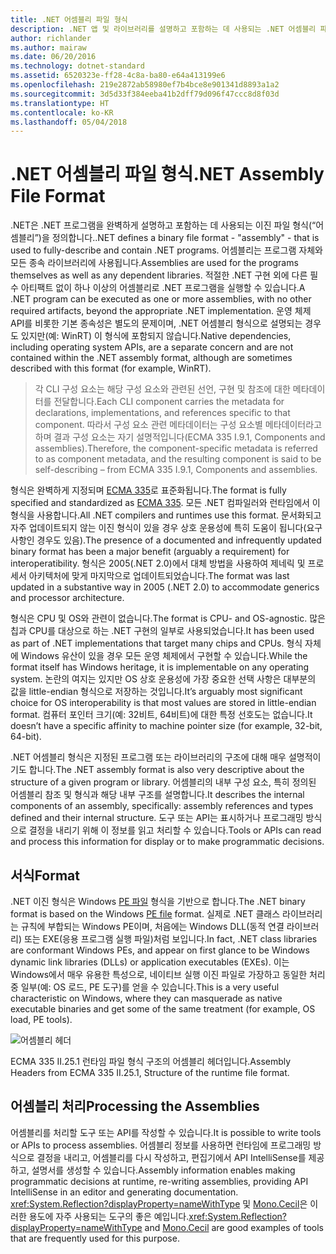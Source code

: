 ```yaml
---
title: .NET 어셈블리 파일 형식
description: .NET 앱 및 라이브러리를 설명하고 포함하는 데 사용되는 .NET 어셈블리 파일 형식에 대해 알아봅니다.
author: richlander
ms.author: mairaw
ms.date: 06/20/2016
ms.technology: dotnet-standard
ms.assetid: 6520323e-ff28-4c8a-ba80-e64a413199e6
ms.openlocfilehash: 219e2872ab58980ef7b4bce8e901341d8893a1a2
ms.sourcegitcommit: 3d5d33f384eeba41b2dff79d096f47ccc8d8f03d
ms.translationtype: HT
ms.contentlocale: ko-KR
ms.lasthandoff: 05/04/2018
---
```

# <a name="net-assembly-file-format"></a><span data-ttu-id="b82ae-103">.NET 어셈블리 파일 형식</span><span class="sxs-lookup"><span data-stu-id="b82ae-103">.NET Assembly File Format</span></span>

<span data-ttu-id="b82ae-104">.NET은 .NET 프로그램을 완벽하게 설명하고 포함하는 데 사용되는 이진 파일 형식(“어셈블리”)을 정의합니다.</span><span class="sxs-lookup"><span data-stu-id="b82ae-104">.NET defines a binary file format - "assembly" - that is used to fully-describe and contain .NET programs.</span></span> <span data-ttu-id="b82ae-105">어셈블리는 프로그램 자체와 모든 종속 라이브러리에 사용됩니다.</span><span class="sxs-lookup"><span data-stu-id="b82ae-105">Assemblies are used for the programs themselves as well as any dependent libraries.</span></span> <span data-ttu-id="b82ae-106">적절한 .NET 구현 외에 다른 필수 아티팩트 없이 하나 이상의 어셈블리로 .NET 프로그램을 실행할 수 있습니다.</span><span class="sxs-lookup"><span data-stu-id="b82ae-106">A .NET program can be executed as one or more assemblies, with no other required artifacts, beyond the appropriate .NET implementation.</span></span> <span data-ttu-id="b82ae-107">운영 체제 API를 비롯한 기본 종속성은 별도의 문제이며, .NET 어셈블리 형식으로 설명되는 경우도 있지만(예: WinRT) 이 형식에 포함되지 않습니다.</span><span class="sxs-lookup"><span data-stu-id="b82ae-107">Native dependencies, including operating system APIs, are a separate concern and are not contained within the .NET assembly format, although are sometimes described with this format (for example, WinRT).</span></span>

> <span data-ttu-id="b82ae-108">각 CLI 구성 요소는 해당 구성 요소와 관련된 선언, 구현 및 참조에 대한 메타데이터를 전달합니다.</span><span class="sxs-lookup"><span data-stu-id="b82ae-108">Each CLI component carries the metadata for declarations, implementations, and references specific to that component.</span></span> <span data-ttu-id="b82ae-109">따라서 구성 요소 관련 메타데이터는 구성 요소별 메타데이터라고 하며 결과 구성 요소는 자기 설명적입니다(ECMA 335 I.9.1, Components and assemblies).</span><span class="sxs-lookup"><span data-stu-id="b82ae-109">Therefore, the component-specific metadata is referred to as component metadata, and the resulting component is said to be self-describing – from ECMA 335 I.9.1, Components and assemblies.</span></span>

<span data-ttu-id="b82ae-110">형식은 완벽하게 지정되며 [ECMA 335](https://www.ecma-international.org/publications/standards/Ecma-335.htm)로 표준화됩니다.</span><span class="sxs-lookup"><span data-stu-id="b82ae-110">The format is fully specified and standardized as [ECMA 335](https://www.ecma-international.org/publications/standards/Ecma-335.htm).</span></span> <span data-ttu-id="b82ae-111">모든 .NET 컴파일러와 런타임에서 이 형식을 사용합니다.</span><span class="sxs-lookup"><span data-stu-id="b82ae-111">All .NET compilers and runtimes use this format.</span></span> <span data-ttu-id="b82ae-112">문서화되고 자주 업데이트되지 않는 이진 형식이 있을 경우 상호 운용성에 특히 도움이 됩니다(요구 사항인 경우도 있음).</span><span class="sxs-lookup"><span data-stu-id="b82ae-112">The presence of a documented and infrequently updated binary format has been a major benefit (arguably a requirement) for interoperatibility.</span></span> <span data-ttu-id="b82ae-113">형식은 2005(.NET 2.0)에서 대체 방법을 사용하여 제네릭 및 프로세서 아키텍처에 맞게 마지막으로 업데이트되었습니다.</span><span class="sxs-lookup"><span data-stu-id="b82ae-113">The format was last updated in a substantive way in 2005 (.NET 2.0) to accommodate generics and processor architecture.</span></span>

<span data-ttu-id="b82ae-114">형식은 CPU 및 OS와 관련이 없습니다.</span><span class="sxs-lookup"><span data-stu-id="b82ae-114">The format is CPU- and OS-agnostic.</span></span> <span data-ttu-id="b82ae-115">많은 칩과 CPU를 대상으로 하는 .NET 구현의 일부로 사용되었습니다.</span><span class="sxs-lookup"><span data-stu-id="b82ae-115">It has been used as part of .NET implementations that target many chips and CPUs.</span></span> <span data-ttu-id="b82ae-116">형식 자체에 Windows 유산이 있을 경우 모든 운영 체제에서 구현할 수 있습니다.</span><span class="sxs-lookup"><span data-stu-id="b82ae-116">While the format itself has Windows heritage, it is implementable on any operating system.</span></span> <span data-ttu-id="b82ae-117">논란의 여지는 있지만 OS 상호 운용성에 가장 중요한 선택 사항은 대부분의 값을 little-endian 형식으로 저장하는 것입니다.</span><span class="sxs-lookup"><span data-stu-id="b82ae-117">It’s arguably most significant choice for OS interoperability is that most values are stored in little-endian format.</span></span> <span data-ttu-id="b82ae-118">컴퓨터 포인터 크기(예: 32비트, 64비트)에 대한 특정 선호도는 없습니다.</span><span class="sxs-lookup"><span data-stu-id="b82ae-118">It doesn’t have a specific affinity to machine pointer size (for example, 32-bit, 64-bit).</span></span>

<span data-ttu-id="b82ae-119">.NET 어셈블리 형식은 지정된 프로그램 또는 라이브러리의 구조에 대해 매우 설명적이기도 합니다.</span><span class="sxs-lookup"><span data-stu-id="b82ae-119">The .NET assembly format is also very descriptive about the structure of a given program or library.</span></span> <span data-ttu-id="b82ae-120">어셈블리의 내부 구성 요소, 특히 정의된 어셈블리 참조 및 형식과 해당 내부 구조를 설명합니다.</span><span class="sxs-lookup"><span data-stu-id="b82ae-120">It describes the internal components of an assembly, specifically: assembly references and types defined and their internal structure.</span></span> <span data-ttu-id="b82ae-121">도구 또는 API는 표시하거나 프로그래밍 방식으로 결정을 내리기 위해 이 정보를 읽고 처리할 수 있습니다.</span><span class="sxs-lookup"><span data-stu-id="b82ae-121">Tools or APIs can read and process this information for display or to make programmatic decisions.</span></span>

## <a name="format"></a><span data-ttu-id="b82ae-122">서식</span><span class="sxs-lookup"><span data-stu-id="b82ae-122">Format</span></span>

<span data-ttu-id="b82ae-123">.NET 이진 형식은 Windows [PE 파일](https://en.wikipedia.org/wiki/Portable_Executable) 형식을 기반으로 합니다.</span><span class="sxs-lookup"><span data-stu-id="b82ae-123">The .NET binary format is based on the Windows [PE file](https://en.wikipedia.org/wiki/Portable_Executable) format.</span></span> <span data-ttu-id="b82ae-124">실제로 .NET 클래스 라이브러리는 규칙에 부합되는 Windows PE이며, 처음에는 Windows DLL(동적 연결 라이브러리) 또는 EXE(응용 프로그램 실행 파일)처럼 보입니다.</span><span class="sxs-lookup"><span data-stu-id="b82ae-124">In fact, .NET class libraries are conformant Windows PEs, and appear on first glance to be Windows dynamic link libraries (DLLs) or application executables (EXEs).</span></span> <span data-ttu-id="b82ae-125">이는 Windows에서 매우 유용한 특성으로, 네이티브 실행 이진 파일로 가장하고 동일한 처리 중 일부(예: OS 로드, PE 도구)를 얻을 수 있습니다.</span><span class="sxs-lookup"><span data-stu-id="b82ae-125">This is a very useful characteristic on Windows, where they can masquerade as native executable binaries and get some of the same treatment (for example, OS load, PE tools).</span></span>

![어셈블리 헤더](./media/assembly-format/assembly-headers.png)

<span data-ttu-id="b82ae-127">ECMA 335 II.25.1 런타임 파일 형식 구조의 어셈블리 헤더입니다.</span><span class="sxs-lookup"><span data-stu-id="b82ae-127">Assembly Headers from ECMA 335 II.25.1, Structure of the runtime file format.</span></span>

## <a name="processing-the-assemblies"></a><span data-ttu-id="b82ae-128">어셈블리 처리</span><span class="sxs-lookup"><span data-stu-id="b82ae-128">Processing the Assemblies</span></span>

<span data-ttu-id="b82ae-129">어셈블리를 처리할 도구 또는 API를 작성할 수 있습니다.</span><span class="sxs-lookup"><span data-stu-id="b82ae-129">It is possible to write tools or APIs to process assemblies.</span></span> <span data-ttu-id="b82ae-130">어셈블리 정보를 사용하면 런타임에 프로그래밍 방식으로 결정을 내리고, 어셈블리를 다시 작성하고, 편집기에서 API IntelliSense를 제공하고, 설명서를 생성할 수 있습니다.</span><span class="sxs-lookup"><span data-stu-id="b82ae-130">Assembly information enables making programmatic decisions at runtime, re-writing assemblies, providing API IntelliSense in an editor and generating documentation.</span></span> <span data-ttu-id="b82ae-131"><xref:System.Reflection?displayProperty=nameWithType> 및 [Mono.Cecil](https://www.mono-project.com/docs/tools+libraries/libraries/Mono.Cecil/)은 이러한 용도에 자주 사용되는 도구의 좋은 예입니다.</span><span class="sxs-lookup"><span data-stu-id="b82ae-131"><xref:System.Reflection?displayProperty=nameWithType> and [Mono.Cecil](https://www.mono-project.com/docs/tools+libraries/libraries/Mono.Cecil/) are good examples of tools that are frequently used for this purpose.</span></span>
